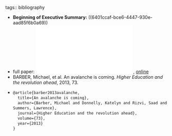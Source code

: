 tags:: bibliography

- **Beginning of Executive Summary:** ((6401ccaf-bce6-4447-930e-aad85f6b0a69))
- full paper: ![local copy](../assets/an-avalanch-is-coming_1677839463577_0.pdf) , [online](https://www.studynet2.herts.ac.uk/intranet/lti.nsf/0/684431DD8106AF1680257B560052BCCC/$FILE/avalanche-is-coming_Mar2013_10432.pdf)
- BARBER, Michael, et al. An avalanche is coming. *Higher Education and the revolution ahead*, 2013, 73.
- ```
  @article{barber2013avalanche,
    title={An avalanche is coming},
    author={Barber, Michael and Donnelly, Katelyn and Rizvi, Saad and Summers, Lawrence},
    journal={Higher Education and the revolution ahead},
    volume={73},
    year={2013}
  }
  ```